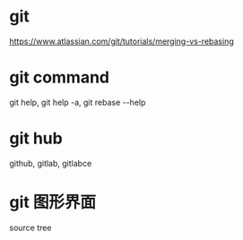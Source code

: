 # git
https://www.atlassian.com/git/tutorials/merging-vs-rebasing
# git command
git help, git help -a, git rebase --help
# git hub
github, gitlab, gitlabce
# git 图形界面
source tree
